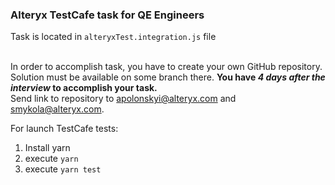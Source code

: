 ### Alteryx TestCafe task for QE Engineers 

Task is located in `alteryxTest.integration.js` file

<br>In order to accomplish task, you have to create your own GitHub repository.
<br>Solution must be available on some branch there. **You have _4 days after the interview_ to accomplish your task.**
<br>Send link to repository to apolonskyi@alteryx.com and smykola@alteryx.com.

For launch TestCafe tests: 

1. Install yarn
2. execute ```yarn```
3. execute ```yarn test```
